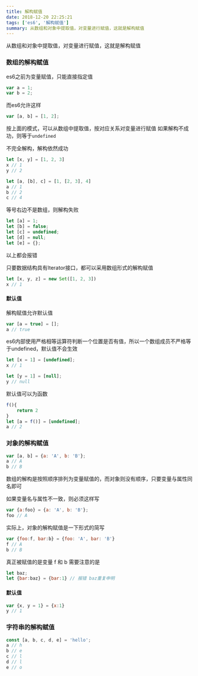```yaml
---
title: 解构赋值
date: 2018-12-20 22:25:21
tags: ['es6', '解构赋值']
summary: 从数组和对象中提取值，对变量进行赋值，这就是解构赋值
---
```

从数组和对象中提取值，对变量进行赋值，这就是解构赋值
### 数组的解构赋值
es6之前为变量赋值，只能直接指定值
```javascript
var a = 1;
var b = 2;
```

而es6允许这样
```javascript
var [a, b] = [1, 2];
```

按上面的模式，可以从数组中提取值，按对应关系对变量进行赋值
如果解构不成功，则等于`undefined`

不完全解构，解构依然成功
```javascript
let [x, y] = [1, 2, 3]
x // 1
y // 2

let [a, [b], c] = [1, [2, 3], 4]
a // 1
b // 2
c // 4
```

等号右边不是数组，则解构失败
```javascript
let [a] = 1;
let [b] = false;
let [c] = undefined;
let [d] = null;
let [e] = {};
```
以上都会报错

只要数据结构具有Iterator接口，都可以采用数组形式的解构赋值
```javascript
let [x, y, z] = new Set([1, 2, 3])
x // 1
```

#### 默认值
解构赋值允许默认值
```javascript
var [a = true] = [];
a // true
```

es6内部使用严格相等运算符判断一个位置是否有值，所以一个数组成员不严格等于undefined，默认值不会生效
```javascript
let [x = 1] = [undefined];
x // 1

let [y = 1] = [null];
y // null
```

默认值可以为函数
```javascript
f(){
    return 2
}
let [a = f()] = [undefined];
a // 2
```

### 对象的解构赋值
```javascript
var [a, b] = {a: 'A', b: 'B'};
a // A
b // B
```
数组的解构是按照顺序排列为变量赋值的，而对象则没有顺序，只要变量与属性同名即可

如果变量名与属性不一致，则必须这样写
```javascript
var {a:foo} = {a: 'A', b: 'B'};
foo // A
```

实际上，对象的解构赋值是一下形式的简写
```javascript
var {foo:f, bar:b} = {foo: 'A', bar: 'B'}
f // A
b // B
```
真正被赋值的是变量 f 和 b
需要注意的是
```javascript
let baz;
let {bar:baz} = {bar:1} // 报错 baz重复申明
```

#### 默认值
```javascript
var {x, y = 1} = {x:1}
y // 1
```

### 字符串的解构赋值
```javascript
const [a, b, c, d, e] = 'hello';
a // h
b // e
c // l
d // l
e // o
```